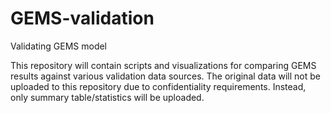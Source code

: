# GEMS-validation
Validating GEMS model

This repository will contain scripts and visualizations for comparing GEMS results against various validation data sources.
The original data will not be uploaded to this repository due to confidentiality requirements.  Instead, only summary table/statistics will be uploaded.
